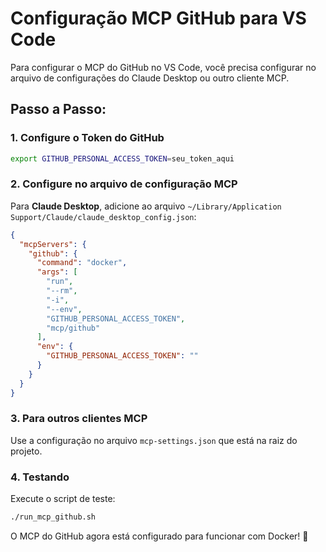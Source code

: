 # Configuração MCP GitHub para VS Code

Para configurar o MCP do GitHub no VS Code, você precisa configurar no arquivo de configurações do Claude Desktop ou outro cliente MCP.

## Passo a Passo:

### 1. Configure o Token do GitHub
```bash
export GITHUB_PERSONAL_ACCESS_TOKEN=seu_token_aqui
```

### 2. Configure no arquivo de configuração MCP

Para **Claude Desktop**, adicione ao arquivo `~/Library/Application Support/Claude/claude_desktop_config.json`:

```json
{
  "mcpServers": {
    "github": {
      "command": "docker",
      "args": [
        "run",
        "--rm",
        "-i",
        "--env",
        "GITHUB_PERSONAL_ACCESS_TOKEN",
        "mcp/github"
      ],
      "env": {
        "GITHUB_PERSONAL_ACCESS_TOKEN": ""
      }
    }
  }
}
```

### 3. Para outros clientes MCP

Use a configuração no arquivo `mcp-settings.json` que está na raiz do projeto.

### 4. Testando

Execute o script de teste:
```bash
./run_mcp_github.sh
```

O MCP do GitHub agora está configurado para funcionar com Docker! 🎉
